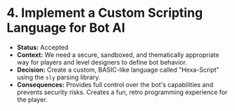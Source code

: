 # 4. Implement a Custom Scripting Language for Bot AI

* **Status:** Accepted
* **Context:** We need a secure, sandboxed, and thematically appropriate way for players and level designers to define bot behavior.
* **Decision:** Create a custom, BASIC-like language called "Hexa-Script" using the `sly` parsing library.
* **Consequences:** Provides full control over the bot's capabilities and prevents security risks. Creates a fun, retro programming experience for the player.
